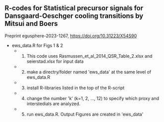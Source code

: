 ## R-codes for Statistical precursor signals for Dansgaard-Oeschger cooling transitions by Mitsui and Boers
Preprint egusphere-2023-1267, https://doi.org/10.31223/X54S90
- ews_data.R for Figs 1 & 2
  - 1. This code uses Rasmussen_et_al_2014_QSR_Table_2.xlsx and seierstad.xlsx for input data
  - 2. make a directry/folder named 'ews_data' at the same level of ews_data.R
  - 3. install R-libraries listed in the top of the R-script   
  - 4. change the number 'k' (k=1, 2, ..., 12) to specify which proxy and interstedials are analyzed.    
  - 5. run ews_data.R. Output Figures are created in 'ews_data'  
